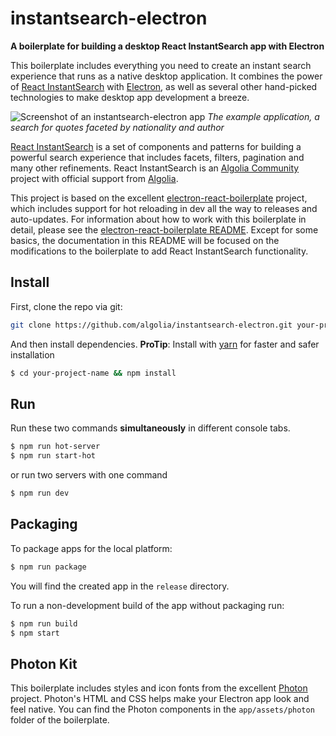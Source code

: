 # instantsearch-electron

**A boilerplate for building a desktop React InstantSearch app with Electron**

This boilerplate includes everything you need to create an instant search experience that runs as a native desktop application. It combines the power of [React InstantSearch](https://community.algolia.com/instantsearch.js/react/) with [Electron](http://electron.atom.io/), as well as several other hand-picked technologies to make desktop app development a breeze.

![Screenshot of an instantsearch-electron app](https://dl.dropboxusercontent.com/s/v2myrfdu0ugev31/Screenshot%202017-01-25%2013.37.12.png)
*The example application, a search for quotes faceted by nationality and author*

[React InstantSearch](https://community.algolia.com/instantsearch.js/react/) is a set of components and patterns for building a powerful search experience that includes facets, filters, pagination and many other refinements. React InstantSearch is an [Algolia Community](https://community.algolia.com/) project with official support from [Algolia](https://algolia.com).

This project is based on the excellent [electron-react-boilerplate](https://github.com/chentsulin/electron-react-boilerplate) project, which includes support for hot reloading in dev all the way to releases and auto-updates. For information about how to work with this boilerplate in detail, please see the [electron-react-boilerplate README](https://github.com/chentsulin/electron-react-boilerplate). Except for some basics, the documentation in this README will be focused on the modifications to the boilerplate to add React InstantSearch functionality.

## Install

First, clone the repo via git:

```bash
git clone https://github.com/algolia/instantsearch-electron.git your-project-name
```

And then install dependencies.
**ProTip**: Install with [yarn](https://github.com/yarnpkg/yarn) for faster and safer installation

```bash
$ cd your-project-name && npm install
```

## Run

Run these two commands __simultaneously__ in different console tabs.

```bash
$ npm run hot-server
$ npm run start-hot
```

or run two servers with one command

```bash
$ npm run dev
```

## Packaging

To package apps for the local platform:

```bash
$ npm run package
```

You will find the created app in the `release` directory.

To run a non-development build of the app without packaging run:

```bash
$ npm run build
$ npm start
```

## Photon Kit

This boilerplate includes styles and icon fonts from the excellent [Photon](http://photonkit.com/) project. Photon's HTML and CSS helps make your Electron app look and feel native. You can find the Photon components in the `app/assets/photon` folder of the boilerplate.
